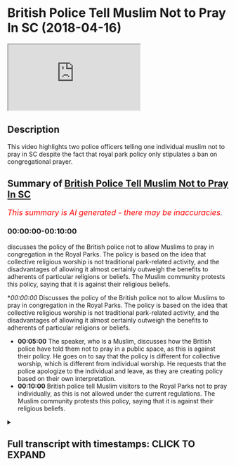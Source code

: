 # British Police Tell Muslim Not to Pray In SC (2018-04-16)

<iframe loading='lazy' allow='autoplay' src='https://www.youtube.com/embed/bNp3I1VSkBA'></iframe>

## Description

This video highlights two police officers telling one individual muslim not to pray in SC despite the fact that royal park policy only stipulates a ban on congregational prayer.

## Summary of [British Police Tell Muslim Not to Pray In SC](https://www.youtube.com/watch?v=bNp3I1VSkBA)


*<span style="color:red; font-size:125%">This summary is AI generated - there may be inaccuracies</span>. [](/)*

### <a onclick="modifyYTiframeseektime('0')">00:00:00-00:10:00</a>

 discusses the policy of the British police not to allow Muslims to pray in congregation in the Royal Parks. The policy is based on the idea that collective religious worship is not traditional park-related activity, and the disadvantages of allowing it almost certainly outweigh the benefits to adherents of particular religions or beliefs. The Muslim community protests this policy, saying that it is against their religious beliefs.

**<a onclick="modifyYTiframeseektime('0')">00:00:00</a>* Discusses the policy of the British police not to allow Muslims to pray in congregation in the Royal Parks. The policy is based on the idea that collective religious worship is not traditional park-related activity, and the disadvantages of allowing it almost certainly outweigh the benefits to adherents of particular religions or beliefs.
* **<a onclick="modifyYTiframeseektime('300')">00:05:00</a>** The speaker, who is a Muslim, discusses how the British police have told them not to pray in a public space, as this is against their policy. He goes on to say that the policy is different for collective worship, which is different from individual worship. He requests that the police apologize to the individual and leave, as they are creating policy based on their own interpretation.
* **<a onclick="modifyYTiframeseektime('600')">00:10:00</a>** British police tell Muslim visitors to the Royal Parks not to pray individually, as this is not allowed under the current regulations. The Muslim community protests this policy, saying that it is against their religious beliefs.

<details><summary><h2>Full transcript with timestamps: CLICK TO EXPAND</h2></summary>

<a onclick="modifyYTiframeseektime('0')">0:00:00</a> not me not me some other brothers that  
<a onclick="modifyYTiframeseektime('2')">0:00:02</a> we're doing it so I want to ask him a  
<a onclick="modifyYTiframeseektime('7')">0:00:07</a> question though how much of the park  
<a onclick="modifyYTiframeseektime('10')">0:00:10</a> how much is under the world parks up to  
<a onclick="modifyYTiframeseektime('14')">0:00:14</a> which where's the more than flint the  
<a onclick="modifyYTiframeseektime('15')">0:00:15</a> street what's your surname okay so the  
<a onclick="modifyYTiframeseektime('29')">0:00:29</a> policy as far as we know it we looked at  
<a onclick="modifyYTiframeseektime('31')">0:00:31</a> it carefully it said that you know which  
<a onclick="modifyYTiframeseektime('42')">0:00:42</a> one so we can refer to here we said as  
<a onclick="modifyYTiframeseektime('48')">0:00:48</a> far as we know first and foremost this  
<a onclick="modifyYTiframeseektime('50')">0:00:50</a> Park which is under the crown whatever  
<a onclick="modifyYTiframeseektime('54')">0:00:54</a> was a charity yeah yes a role box it's  
<a onclick="modifyYTiframeseektime('56')">0:00:56</a> like six or seven bucks now already in  
<a onclick="modifyYTiframeseektime('58')">0:00:58</a> the official website yeah  
<a onclick="modifyYTiframeseektime('60')">0:01:00</a> what it said was that you're not allowed  
<a onclick="modifyYTiframeseektime('62')">0:01:02</a> to pray in congregation now the  
<a onclick="modifyYTiframeseektime('65')">0:01:05</a> information we've been given also from  
<a onclick="modifyYTiframeseektime('67')">0:01:07</a> other police officers is that individual  
<a onclick="modifyYTiframeseektime('69')">0:01:09</a> acts of worship do not go under that so  
<a onclick="modifyYTiframeseektime('72')">0:01:12</a> in other words if someone wants to over  
<a onclick="modifyYTiframeseektime('74')">0:01:14</a> their Christian Muslim or Jewish if they  
<a onclick="modifyYTiframeseektime('75')">0:01:15</a> want to pray individually yeah then  
<a onclick="modifyYTiframeseektime('79')">0:01:19</a> they're allowed to do so this is what I  
<a onclick="modifyYTiframeseektime('82')">0:01:22</a> have okay no bouquet so let's bring up  
<a onclick="modifyYTiframeseektime('93')">0:01:33</a> can you please bring out the thing the  
<a onclick="modifyYTiframeseektime('95')">0:01:35</a> whole parks thing cuz I want to read out  
<a onclick="modifyYTiframeseektime('96')">0:01:36</a> to you because here try to follow doctor  
<a onclick="modifyYTiframeseektime('104')">0:01:44</a> so a.m. police Jamil worried it  
<a onclick="modifyYTiframeseektime('114')">0:01:54</a> yeah they saying one you're not allowed  
<a onclick="modifyYTiframeseektime('127')">0:02:07</a> yeah we'll get a copy of an outer  
<a onclick="modifyYTiframeseektime('129')">0:02:09</a> shoulder can you bring it so you are you  
<a onclick="modifyYTiframeseektime('155')">0:02:35</a> the supervisor here yeah sergeant very  
<a onclick="modifyYTiframeseektime('157')">0:02:37</a> like the fruits okay okay can we get it  
<a onclick="modifyYTiframeseektime('162')">0:02:42</a> please  
<a onclick="modifyYTiframeseektime('163')">0:02:43</a> by the way this is no legislation  
<a onclick="modifyYTiframeseektime('165')">0:02:45</a> therefore for us to all we've been  
<a onclick="modifyYTiframeseektime('167')">0:02:47</a> notified as its policy mr. Jamil mr.  
<a onclick="modifyYTiframeseektime('186')">0:03:06</a> Jamil I'm going to read this out okay  
<a onclick="modifyYTiframeseektime('189')">0:03:09</a> this is hey look as you can see here  
<a onclick="modifyYTiframeseektime('191')">0:03:11</a> please it says religious activity in the  
<a onclick="modifyYTiframeseektime('192')">0:03:12</a> world parks to say the Royal Parks does  
<a onclick="modifyYTiframeseektime('194')">0:03:14</a> not permit collective acts of worship or  
<a onclick="modifyYTiframeseektime('197')">0:03:17</a> other religious observances in the TRPA  
<a onclick="modifyYTiframeseektime('200')">0:03:20</a> state either in their own right or as  
<a onclick="modifyYTiframeseektime('202')">0:03:22</a> part of a demonstration event or other  
<a onclick="modifyYTiframeseektime('204')">0:03:24</a> activity this includes spoken or sung  
<a onclick="modifyYTiframeseektime('206')">0:03:26</a> communal praise or other events that are  
<a onclick="modifyYTiframeseektime('208')">0:03:28</a> primarily religious and focus exceptions  
<a onclick="modifyYTiframeseektime('211')">0:03:31</a> are made for annual events etc and First  
<a onclick="modifyYTiframeseektime('213')">0:03:33</a> World War and then it continues it says  
<a onclick="modifyYTiframeseektime('216')">0:03:36</a> as a public body it is not the place of  
<a onclick="modifyYTiframeseektime('218')">0:03:38</a> the world parks to make value judgments  
<a onclick="modifyYTiframeseektime('219')">0:03:39</a> between one religious observance and  
<a onclick="modifyYTiframeseektime('221')">0:03:41</a> another we must either permit all  
<a onclick="modifyYTiframeseektime('223')">0:03:43</a> collective religious observances or  
<a onclick="modifyYTiframeseektime('225')">0:03:45</a> refuse them all our approach is to  
<a onclick="modifyYTiframeseektime('227')">0:03:47</a> continue to refuse all such observances  
<a onclick="modifyYTiframeseektime('229')">0:03:49</a> on the grounds that they are not  
<a onclick="modifyYTiframeseektime('230')">0:03:50</a> traditional park related activities and  
<a onclick="modifyYTiframeseektime('233')">0:03:53</a> the disadvantages to the public at large  
<a onclick="modifyYTiframeseektime('235')">0:03:55</a> of allowing them almost certainly  
<a onclick="modifyYTiframeseektime('237')">0:03:57</a> outweigh the benefits to the adherents  
<a onclick="modifyYTiframeseektime('240')">0:04:00</a> of particular religion or belief  
<a onclick="modifyYTiframeseektime('242')">0:04:02</a> the construction of structures within  
<a onclick="modifyYTiframeseektime('245')">0:04:05</a> the religious significance as you can  
<a onclick="modifyYTiframeseektime('249')">0:04:09</a> see because you're not in my presence  
<a onclick="modifyYTiframeseektime('283')">0:04:43</a> yes your jobs  
<a onclick="modifyYTiframeseektime('288')">0:04:48</a> policies or laws to enforce them I'm  
<a onclick="modifyYTiframeseektime('293')">0:04:53</a> saying is it's a should know your first  
<a onclick="modifyYTiframeseektime('332')">0:05:32</a> language which clearly isn't now the  
<a onclick="modifyYTiframeseektime('335')">0:05:35</a> opposite of collective is a individual  
<a onclick="modifyYTiframeseektime('337')">0:05:37</a> all right so if it's prohibiting  
<a onclick="modifyYTiframeseektime('339')">0:05:39</a> collective action which in an English  
<a onclick="modifyYTiframeseektime('341')">0:05:41</a> language could actually only mean two or  
<a onclick="modifyYTiframeseektime('343')">0:05:43</a> more okay you've prohibited an  
<a onclick="modifyYTiframeseektime('346')">0:05:46</a> individual action no I'm sorry but no no  
<a onclick="modifyYTiframeseektime('354')">0:05:54</a> no no that's what a policy says  
<a onclick="modifyYTiframeseektime('357')">0:05:57</a> collective acts of worship of a  
<a onclick="modifyYTiframeseektime('359')">0:05:59</a> religious nature are different to  
<a onclick="modifyYTiframeseektime('360')">0:06:00</a> individual acts of worship now what  
<a onclick="modifyYTiframeseektime('362')">0:06:02</a> we're saying is now hold on hold on is a  
<a onclick="modifyYTiframeseektime('365')">0:06:05</a> speaker's corner so what we're going to  
<a onclick="modifyYTiframeseektime('366')">0:06:06</a> say here we made an announcement this  
<a onclick="modifyYTiframeseektime('368')">0:06:08</a> morning very clear announces  
<a onclick="modifyYTiframeseektime('371')">0:06:11</a> afternoon that we will be willing to go  
<a onclick="modifyYTiframeseektime('373')">0:06:13</a> by the regulations of the park  
<a onclick="modifyYTiframeseektime('375')">0:06:15</a> Ono's is corrupt excuse me go leave now  
<a onclick="modifyYTiframeseektime('379')">0:06:19</a> having said that having said that we are  
<a onclick="modifyYTiframeseektime('383')">0:06:23</a> saying that we are willing to go with  
<a onclick="modifyYTiframeseektime('384')">0:06:24</a> the policies of the park and we said  
<a onclick="modifyYTiframeseektime('386')">0:06:26</a> that very clearly and it's on camera so  
<a onclick="modifyYTiframeseektime('388')">0:06:28</a> that all of the Muslims are aware that  
<a onclick="modifyYTiframeseektime('390')">0:06:30</a> we are law-abiding policy abiding  
<a onclick="modifyYTiframeseektime('393')">0:06:33</a> citizens that are willing to communicate  
<a onclick="modifyYTiframeseektime('395')">0:06:35</a> conciliate and reconcile with the police  
<a onclick="modifyYTiframeseektime('397')">0:06:37</a> forces and we've done that over and over  
<a onclick="modifyYTiframeseektime('399')">0:06:39</a> again  
<a onclick="modifyYTiframeseektime('399')">0:06:39</a> despite the right-wing aggressions and  
<a onclick="modifyYTiframeseektime('401')">0:06:41</a> all these things have happened in recent  
<a onclick="modifyYTiframeseektime('403')">0:06:43</a> weeks but there is a difference between  
<a onclick="modifyYTiframeseektime('406')">0:06:46</a> collective acts of worship and  
<a onclick="modifyYTiframeseektime('408')">0:06:48</a> individual acts of worship I believe  
<a onclick="modifyYTiframeseektime('410')">0:06:50</a> DeMille and Barry  
<a onclick="modifyYTiframeseektime('411')">0:06:51</a> that way you have to do now is offer  
<a onclick="modifyYTiframeseektime('413')">0:06:53</a> this man a public apology for stopping  
<a onclick="modifyYTiframeseektime('416')">0:06:56</a> him from praying wherein your rights you  
<a onclick="modifyYTiframeseektime('418')">0:06:58</a> had no reason to do that you're  
<a onclick="modifyYTiframeseektime('420')">0:07:00</a> inventing policy so I'm going to give  
<a onclick="modifyYTiframeseektime('422')">0:07:02</a> you a chance before this goes on some  
<a onclick="modifyYTiframeseektime('424')">0:07:04</a> kind of front page newspaper and you  
<a onclick="modifyYTiframeseektime('425')">0:07:05</a> lose your job so apologize to them and  
<a onclick="modifyYTiframeseektime('427')">0:07:07</a> go and leave so you think have you been  
<a onclick="modifyYTiframeseektime('432')">0:07:12</a> given instructions have you been given  
<a onclick="modifyYTiframeseektime('434')">0:07:14</a> instructions to stop individual acts of  
<a onclick="modifyYTiframeseektime('436')">0:07:16</a> worship  
<a onclick="modifyYTiframeseektime('445')">0:07:25</a> so you're an interpreter of policy so  
<a onclick="modifyYTiframeseektime('461')">0:07:41</a> your interpretation is that a singular  
<a onclick="modifyYTiframeseektime('463')">0:07:43</a> person whether they be Muslim Christian  
<a onclick="modifyYTiframeseektime('464')">0:07:44</a> or Jew and and they want to pray whether  
<a onclick="modifyYTiframeseektime('467')">0:07:47</a> they say oh Jesus or this and that so  
<a onclick="modifyYTiframeseektime('469')">0:07:49</a> why are you speakers corner them what  
<a onclick="modifyYTiframeseektime('472')">0:07:52</a> has it become if someone speaks and  
<a onclick="modifyYTiframeseektime('476')">0:07:56</a> prays at the same time what you're gonna  
<a onclick="modifyYTiframeseektime('477')">0:07:57</a> do so right now I'm praying Ya Allah are  
<a onclick="modifyYTiframeseektime('480')">0:08:00</a> you going to arrest me are you going to  
<a onclick="modifyYTiframeseektime('482')">0:08:02</a> advise me because for me praying  
<a onclick="modifyYTiframeseektime('484')">0:08:04</a> individually in Tel supplicating  
<a onclick="modifyYTiframeseektime('487')">0:08:07</a> is that right so if so what is the  
<a onclick="modifyYTiframeseektime('491')">0:08:11</a> difference between me saying orgy or our  
<a onclick="modifyYTiframeseektime('494')">0:08:14</a> Christian saying oh Jesus praying  
<a onclick="modifyYTiframeseektime('495')">0:08:15</a> individually and someone and this man  
<a onclick="modifyYTiframeseektime('499')">0:08:19</a> here wanting to perform acts of worship  
<a onclick="modifyYTiframeseektime('500')">0:08:20</a> and individually what has this become  
<a onclick="modifyYTiframeseektime('503')">0:08:23</a> what you do so mr. Barry and mr. Jimmy  
<a onclick="modifyYTiframeseektime('518')">0:08:38</a> Oh mr. Barry my friend hold on mr. Barry  
<a onclick="modifyYTiframeseektime('522')">0:08:42</a> and mr. Jimmy I would like to tell you  
<a onclick="modifyYTiframeseektime('524')">0:08:44</a> straightforwardly right here and right  
<a onclick="modifyYTiframeseektime('525')">0:08:45</a> now our policy in regards to the police  
<a onclick="modifyYTiframeseektime('527')">0:08:47</a> as the Muslims we have United and we  
<a onclick="modifyYTiframeseektime('530')">0:08:50</a> have actually put a three-strike policy  
<a onclick="modifyYTiframeseektime('531')">0:08:51</a> and I want to meet you to understand the  
<a onclick="modifyYTiframeseektime('533')">0:08:53</a> policy we have put to the Muslims that  
<a onclick="modifyYTiframeseektime('535')">0:08:55</a> they are not allowed to pray in  
<a onclick="modifyYTiframeseektime('536')">0:08:56</a> congregation because that's what the  
<a onclick="modifyYTiframeseektime('538')">0:08:58</a> rules are thank you very much for  
<a onclick="modifyYTiframeseektime('541')">0:09:01</a> thanking me but you also have to allow  
<a onclick="modifyYTiframeseektime('542')">0:09:02</a> me to express myself because this is  
<a onclick="modifyYTiframeseektime('544')">0:09:04</a> meant to be after all speaker's corner  
<a onclick="modifyYTiframeseektime('546')">0:09:06</a> now having said that no problem so here  
<a onclick="modifyYTiframeseektime('554')">0:09:14</a> what we're saying is that there is a  
<a onclick="modifyYTiframeseektime('555')">0:09:15</a> policy in place we've said we respect  
<a onclick="modifyYTiframeseektime('557')">0:09:17</a> that policy that's good we also said and  
<a onclick="modifyYTiframeseektime('560')">0:09:20</a> this is a clear message to the police is  
<a onclick="modifyYTiframeseektime('563')">0:09:23</a> that no mmm she take away I'm not sure  
<a onclick="modifyYTiframeseektime('570')">0:09:30</a> so anyways what we're saying is at the  
<a onclick="modifyYTiframeseektime('574')">0:09:34</a> end of the day what we're saying is as  
<a onclick="modifyYTiframeseektime('575')">0:09:35</a> Muslims as Muslims we've said there's a  
<a onclick="modifyYTiframeseektime('578')">0:09:38</a> three-strike policy the first strike  
<a onclick="modifyYTiframeseektime('580')">0:09:40</a> if then we have a panel of five Muslims  
<a onclick="modifyYTiframeseektime('583')">0:09:43</a> see we see that you are unjustly or  
<a onclick="modifyYTiframeseektime('587')">0:09:47</a> unequally treating Muslim fine today  
<a onclick="modifyYTiframeseektime('591')">0:09:51</a> there's been one strike already which is  
<a onclick="modifyYTiframeseektime('593')">0:09:53</a> going to go to the panel members where  
<a onclick="modifyYTiframeseektime('595')">0:09:55</a> there was a group of African Christians  
<a onclick="modifyYTiframeseektime('597')">0:09:57</a> singing and dancing which is on camera  
<a onclick="modifyYTiframeseektime('599')">0:09:59</a> and no one reprimanded them I haven't  
<a onclick="modifyYTiframeseektime('601')">0:10:01</a> seen so okay well you have to be a bit  
<a onclick="modifyYTiframeseektime('603')">0:10:03</a> more stringent about exercising your  
<a onclick="modifyYTiframeseektime('604')">0:10:04</a> policies  
<a onclick="modifyYTiframeseektime('605')">0:10:05</a> okay whilst you were here but now you  
<a onclick="modifyYTiframeseektime('607')">0:10:07</a> have to do the job mr. berry of going to  
<a onclick="modifyYTiframeseektime('610')">0:10:10</a> every religious group that want to go  
<a onclick="modifyYTiframeseektime('612')">0:10:12</a> and speak to that want to go and  
<a onclick="modifyYTiframeseektime('614')">0:10:14</a> congregate for religious purposes and  
<a onclick="modifyYTiframeseektime('616')">0:10:16</a> we're forcing the Lord justly and  
<a onclick="modifyYTiframeseektime('618')">0:10:18</a> equally because that's exactly what the  
<a onclick="modifyYTiframeseektime('619')">0:10:19</a> policy said if it's not for one  
<a onclick="modifyYTiframeseektime('621')">0:10:21</a> religious group  
<a onclick="modifyYTiframeseektime('622')">0:10:22</a> it's not funny religious group number  
<a onclick="modifyYTiframeseektime('626')">0:10:26</a> two thank you number two number two as  
<a onclick="modifyYTiframeseektime('629')">0:10:29</a> far as we are concerned  
<a onclick="modifyYTiframeseektime('631')">0:10:31</a> our interpretation we'll also consulted  
<a onclick="modifyYTiframeseektime('633')">0:10:33</a> legal put people yeah and Steve told us  
<a onclick="modifyYTiframeseektime('635')">0:10:35</a> and Stevens even told us ourselves so  
<a onclick="modifyYTiframeseektime('638')">0:10:38</a> there's a contradiction in your what  
<a onclick="modifyYTiframeseektime('639')">0:10:39</a> you're telling us praying individually  
<a onclick="modifyYTiframeseektime('641')">0:10:41</a> is not a problem within the Royal Parks  
<a onclick="modifyYTiframeseektime('643')">0:10:43</a> and there's nothing that you can say  
<a onclick="modifyYTiframeseektime('644')">0:10:44</a> today to change that reality so what our  
<a onclick="modifyYTiframeseektime('647')">0:10:47</a> message is to the Muslims is continue  
<a onclick="modifyYTiframeseektime('649')">0:10:49</a> continue to pay despite of what these  
<a onclick="modifyYTiframeseektime('651')">0:10:51</a> people are trying to say because we have  
<a onclick="modifyYTiframeseektime('653')">0:10:53</a> no reason we have no reason now from a  
<a onclick="modifyYTiframeseektime('656')">0:10:56</a> law perspective or from a policy  
<a onclick="modifyYTiframeseektime('658')">0:10:58</a> perspective to think otherwise all right  
<a onclick="modifyYTiframeseektime('661')">0:11:01</a> unless you get the wall parks to change  
<a onclick="modifyYTiframeseektime('663')">0:11:03</a> their stance on it then I would say  
<a onclick="modifyYTiframeseektime('675')">0:11:15</a> that's what we're going to continue to  
<a onclick="modifyYTiframeseektime('677')">0:11:17</a> have all right I'm gonna say we all pray  
<a onclick="modifyYTiframeseektime('682')">0:11:22</a> what I've the words I've used today in  
<a onclick="modifyYTiframeseektime('684')">0:11:24</a> this discourse with you is we are going  
<a onclick="modifyYTiframeseektime('687')">0:11:27</a> to pray individually so in other words  
<a onclick="modifyYTiframeseektime('689')">0:11:29</a> if there's one Muslim in one particular  
<a onclick="modifyYTiframeseektime('701')">0:11:41</a> you bring the Oxford Dictionary out or  
<a onclick="modifyYTiframeseektime('703')">0:11:43</a> if you bring the Collins dictionary out  
<a onclick="modifyYTiframeseektime('705')">0:11:45</a> or if you bring them  
<a onclick="modifyYTiframeseektime('717')">0:11:57</a> hey come on spit take cameras ok yes  
<a onclick="modifyYTiframeseektime('722')">0:12:02</a> guys this is becoming as you can see  
<a onclick="modifyYTiframeseektime('726')">0:12:06</a> here as you can see here it's becoming a  
<a onclick="modifyYTiframeseektime('730')">0:12:10</a> little bit pedantic and every week they  
<a onclick="modifyYTiframeseektime('732')">0:12:12</a> try and get one officer with a Muslim  
<a onclick="modifyYTiframeseektime('735')">0:12:15</a> name to try and put a little bit of  
<a onclick="modifyYTiframeseektime('736')">0:12:16</a> pressure on us to doing things which we  
<a onclick="modifyYTiframeseektime('739')">0:12:19</a> are not obliged to do either legally or  
<a onclick="modifyYTiframeseektime('740')">0:12:20</a> through the policies of the world park  
<a onclick="modifyYTiframeseektime('743')">0:12:23</a> regulation now as Muslims in this in  
<a onclick="modifyYTiframeseektime('745')">0:12:25</a> this day we start off this afternoon by  
<a onclick="modifyYTiframeseektime('748')">0:12:28</a> making a very straightforward claim that  
<a onclick="modifyYTiframeseektime('750')">0:12:30</a> will be willing to comply with the  
<a onclick="modifyYTiframeseektime('755')">0:12:35</a> regulation but now what's happening is  
<a onclick="modifyYTiframeseektime('758')">0:12:38</a> Nuremberg Laws file regulations are  
<a onclick="modifyYTiframeseektime('760')">0:12:40</a> signed to come from these police  
<a onclick="modifyYTiframeseektime('762')">0:12:42</a> officers who are started to reinvent  
<a onclick="modifyYTiframeseektime('764')">0:12:44</a> their own doors and exercise those laws  
<a onclick="modifyYTiframeseektime('767')">0:12:47</a> being judge jury judge jury and  
<a onclick="modifyYTiframeseektime('772')">0:12:52</a> executioner obviously they have no  
<a onclick="modifyYTiframeseektime('774')">0:12:54</a> legislative capabilities and so when the  
<a onclick="modifyYTiframeseektime('776')">0:12:56</a> law says collective we cannot interpret  
<a onclick="modifyYTiframeseektime('779')">0:12:59</a> an intervening individual in any way in  
<a onclick="modifyYTiframeseektime('782')">0:13:02</a> the English language unless you want to  
<a onclick="modifyYTiframeseektime('784')">0:13:04</a> change the English language to another  
<a onclick="modifyYTiframeseektime('786')">0:13:06</a> language do not continue to seemingly  
<a onclick="modifyYTiframeseektime('789')">0:13:09</a> because included to us Muslim community  
<a onclick="modifyYTiframeseektime('792')">0:13:12</a> we're trying to film under pressure now  
<a onclick="modifyYTiframeseektime('793')">0:13:13</a> they're not trying infringe upon our  
<a onclick="modifyYTiframeseektime('795')">0:13:15</a> right to do that that is what you see a  
<a onclick="modifyYTiframeseektime('798')">0:13:18</a> protest of the highest magnitude and  
<a onclick="modifyYTiframeseektime('800')">0:13:20</a> speakers for a history of the Muslims  
<a onclick="modifyYTiframeseektime('802')">0:13:22</a> and Ramadan is coming alive I think we  
<a onclick="modifyYTiframeseektime('805')">0:13:25</a> will make and we've never done this  
<a onclick="modifyYTiframeseektime('806')">0:13:26</a> before but we will make the biggest  
<a onclick="modifyYTiframeseektime('808')">0:13:28</a> collective worship and as a collective  
<a onclick="modifyYTiframeseektime('810')">0:13:30</a> again in opposition to the so-called  
<a onclick="modifyYTiframeseektime('814')">0:13:34</a> policies in this place will make us  
<a onclick="modifyYTiframeseektime('816')">0:13:36</a> write a worship here will make a sign a  
<a onclick="modifyYTiframeseektime('818')">0:13:38</a> worship or Sunday worship who will try  
<a onclick="modifyYTiframeseektime('820')">0:13:40</a> and make this place a mosque in so one  
<a onclick="modifyYTiframeseektime('822')">0:13:42</a> thing in don't test us and don't mess  
<a onclick="modifyYTiframeseektime('825')">0:13:45</a> with us because at the end of the day  
<a onclick="modifyYTiframeseektime('826')">0:13:46</a> when it comes to pushing Muslims your  
<a onclick="modifyYTiframeseektime('828')">0:13:48</a> things are otherwise or even in the  
<a onclick="modifyYTiframeseektime('830')">0:13:50</a> rules that's what  
<a onclick="modifyYTiframeseektime('831')">0:13:51</a> becomes corrupted or otherwise like  
<a onclick="modifyYTiframeseektime('834')">0:13:54</a> those development developing countries  
<a onclick="modifyYTiframeseektime('836')">0:13:56</a> that you like it's black to criticize so  
<a onclick="modifyYTiframeseektime('839')">0:13:59</a> having said that guys know full well  
<a onclick="modifyYTiframeseektime('841')">0:14:01</a> your limit so democratic your legal and  
<a onclick="modifyYTiframeseektime('844')">0:14:04</a> your and your your issue eliminations  
<a onclick="modifyYTiframeseektime('848')">0:14:08</a> police officers don't push it because  
<a onclick="modifyYTiframeseektime('850')">0:14:10</a> believe me we do have a right to protest  
<a onclick="modifyYTiframeseektime('853')">0:14:13</a> we do have our we understand our rights  
<a onclick="modifyYTiframeseektime('854')">0:14:14</a> we have lawyers amongst us and don't  
<a onclick="modifyYTiframeseektime('856')">0:14:16</a> don't think for a moment they will be  
<a onclick="modifyYTiframeseektime('858')">0:14:18</a> able to turn around and say thank you  
<a onclick="modifyYTiframeseektime('861')">0:14:21</a> very much and that's what we have to say  
<a onclick="modifyYTiframeseektime('863')">0:14:23</a> now so we have to say thank you very  
<a onclick="modifyYTiframeseektime('866')">0:14:26</a> much  
</details>